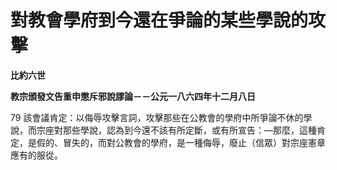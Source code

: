 # 對教會學府到今還在爭論的某些學說的攻擊


**比約六世**

**教宗頒發文告重申懲斥邪說謬論－－公元一八六四年十二月八日**





79 該會議肯定：以侮辱攻擊言詞，攻擊那些在公教會的學府中所爭論不休的學說，而宗座對那些學說，認為到今還不該有所定斷，或有所宣告：—那麼，這種肯定，是假的、冒失的，而對公教會的學府，是一種侮辱，廢止（信眾）對宗座憲章應有的服從。

